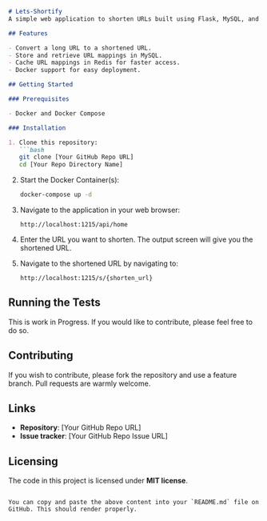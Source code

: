 

```markdown
# Lets-Shortify
A simple web application to shorten URLs built using Flask, MySQL, and Redis.

## Features

- Convert a long URL to a shortened URL.
- Store and retrieve URL mappings in MySQL.
- Cache URL mappings in Redis for faster access.
- Docker support for easy deployment.

## Getting Started

### Prerequisites

- Docker and Docker Compose

### Installation

1. Clone this repository:
   ```bash
   git clone [Your GitHub Repo URL]
   cd [Your Repo Directory Name]
   ```

2. Start the Docker Container(s):
   ```bash
   docker-compose up -d
   ```

3. Navigate to the application in your web browser:
   ```
   http://localhost:1215/api/home
   ```

4. Enter the URL you want to shorten. The output screen will give you the shortened URL.

5. Navigate to the shortened URL by navigating to:
   ```
   http://localhost:1215/s/{shorten_url}
   ```

## Running the Tests

This is work in Progress. If you would like to contribute, please feel free to do so.

## Contributing

If you wish to contribute, please fork the repository and use a feature branch. Pull requests are warmly welcome.

## Links

- **Repository**: [Your GitHub Repo URL]
- **Issue tracker**: [Your GitHub Repo Issue URL]

## Licensing

The code in this project is licensed under **MIT license**.
```

You can copy and paste the above content into your `README.md` file on GitHub. This should render properly.
